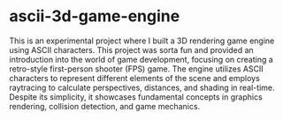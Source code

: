 # ascii-3d-game-engine
 This is an experimental project where I built a 3D rendering game engine using ASCII characters. This project was sorta fun and provided an introduction into the world of game development, focusing on creating a retro-style first-person shooter (FPS) game. The engine utilizes ASCII characters to represent different elements of the scene and employs raytracing to calculate perspectives, distances, and shading in real-time. Despite its simplicity, it showcases fundamental concepts in graphics rendering, collision detection, and game mechanics.
